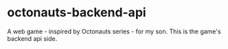 # octonauts-backend-api
A web game - inspired by Octonauts series - for my son. 
This is the game's backend api side.


